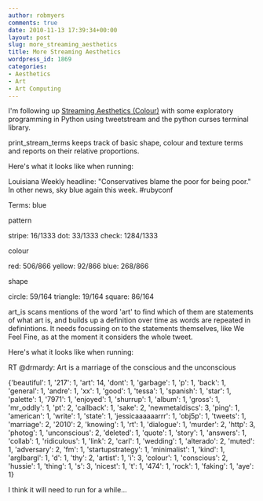 ```yaml
---
author: robmyers
comments: true
date: 2010-11-13 17:39:34+00:00
layout: post
slug: more_streaming_aesthetics
title: More Streaming Aesthetics
wordpress_id: 1869
categories:
- Aesthetics
- Art
- Art Computing
---
```


I'm following up [Streaming Aesthetics (Colour)](/weblog/2010/06/streaming-aesthetics-colour.html) with some exploratory programming in Python using tweetstream and the python curses terminal library.

print_stream_terms keeps track of basic shape, colour and texture terms and reports on their relative proportions.  


Here's what it looks like when running:




Louisiana Weekly headline: "Conservatives blame the poor for being poor."  In other news, sky blue again this week. #rubyconf




Terms: blue  

pattern  

stripe: 16/1333		dot: 33/1333		check: 1284/1333		  

colour  

red: 506/866		yellow: 92/866		blue: 268/866		  

shape  

circle: 59/164		triangle: 19/164		square: 86/164  


  
art_is scans mentions of the word 'art' to find which of them are statements of what art is, and builds up a definition over time as words are repeated in definintions. It needs focussing on to the statements themselves, like We Feel Fine, as at the moment it considers the whole tweet.

Here's what it looks like when running:  





RT @drmardy: Art is a marriage of the conscious and the unconscious

{'beautiful': 1, '217': 1, 'art': 14, 'dont': 1, 'garbage': 1, 'p': 1, 'back': 1, 'general': 1, 'andre': 1, 'xx': 1, 'good': 1, 'tessa': 1, 'spanish': 1, 'star': 1, 'palette': 1, '7971': 1, 'enjoyed': 1, 'shurrup': 1, 'album': 1, 'gross': 1, 'mr_oddly': 1, 'pt': 2, 'callback': 1, 'sake': 2, 'newmetaldiscs': 3, 'ping': 1, 'american': 1, 'write': 1, 'state': 1, 'jessicaaaaaarrr': 1, 'obj5p': 1, 'tweets': 1, 'marriage': 2, '2010': 2, 'knowing': 1, 'rt': 1, 'dialogue': 1, 'murder': 2, 'http': 3, 'photog': 1, 'unconscious': 2, 'deleted': 1, 'quote': 1, 'story': 1, 'answers': 1, 'collab': 1, 'ridiculous': 1, 'link': 2, 'carl': 1, 'wedding': 1, 'alterado': 2, 'muted': 1, 'adversary': 2, 'fm': 1, 'startupstrategy': 1, 'minimalist': 1, 'kind': 1, 'arglbargl': 1, 'd': 1, 'thy': 2, 'artist': 1, 'i': 3, 'colour': 1, 'conscious': 2, 'hussie': 1, 'thing': 1, 's': 3, 'nicest': 1, 't': 1, '474': 1, 'rock': 1, 'faking': 1, 'aye': 1}  
  


I think it will need to run for a while...



